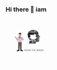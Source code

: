 ### Hi there 👋 iam
<p align="left"><a href="https://www.linkedin.com/in/naladala-sriharsha-18aa60169/"><img width="25%" alt="Hello, I'm sri harsha. open to work!" src="./assets_1/Sri harsha.gif" /></a></p>

<br />
<!--
**sriharshanaladala/sriharshanaladala** is a ✨ _special_ ✨ repository because its `README.md` (this file) appears on your GitHub profile.

Here are some ideas to get you started:
-->
<h1 align="center">Hi 👋, I'm sriharsha</h1>
<h3 align="center">A passionate frontend developer from India</h3>

<p align="left"> <img src="https://komarev.com/ghpvc/?username=sriharshanaladala&label=Profile%20views&color=0e75b6&style=flat" alt="sriharshanaladala" /> </p>

- 🔭 I’m currently working on [ecommerce web site](https://github.com/sriharshanaladala/best-choice-for-the-best)

- 🌱 I’m currently learning **Python, Django frame works,**

- 👯 I’m looking to collaborate on [https://github.com/sriharshanaladala/best-choice-for-the-best](https://github.com/sriharshanaladala/best-choice-for-the-best)

- 💬 Ask me about **Html, CSS, JavaScript**

- 📫 How to reach me **sriharshanaladala999@gmail.com**

- 📄 Know about my experiences [https://github.com/sriharshanaladala/port-folio](https://github.com/sriharshanaladala/port-folio)

<h3 align="left">Connect with me:</h3>
<p align="left">
<a href="https://linkedin.com/in/naladala sriharsha" target="blank"><img align="center" src="https://raw.githubusercontent.com/rahuldkjain/github-profile-readme-generator/master/src/images/icons/Social/linked-in-alt.svg" alt="naladala sriharsha" height="30" width="40" /></a>
<a href="https://instagram.com/harsha_n777" target="blank"><img align="center" src="https://raw.githubusercontent.com/rahuldkjain/github-profile-readme-generator/master/src/images/icons/Social/instagram.svg" alt="harsha_n777" height="30" width="40" /></a>
<a href="https://www.hackerrank.com/harshanaladala71" target="blank"><img align="center" src="https://raw.githubusercontent.com/rahuldkjain/github-profile-readme-generator/master/src/images/icons/Social/hackerrank.svg" alt="harshanaladala71" height="30" width="40" /></a>
</p>

<h3 align="left">Languages and Tools:</h3>
<p align="left"> <a href="https://aws.amazon.com" target="_blank" rel="noreferrer"> <img src="https://raw.githubusercontent.com/devicons/devicon/master/icons/amazonwebservices/amazonwebservices-original-wordmark.svg" alt="aws" width="40" height="40"/> </a> <a href="https://www.w3schools.com/css/" target="_blank" rel="noreferrer"> <img src="https://raw.githubusercontent.com/devicons/devicon/master/icons/css3/css3-original-wordmark.svg" alt="css3" width="40" height="40"/> </a> <a href="https://www.djangoproject.com/" target="_blank" rel="noreferrer"> <img src="https://cdn.worldvectorlogo.com/logos/django.svg" alt="django" width="40" height="40"/> </a> <a href="https://git-scm.com/" target="_blank" rel="noreferrer"> <img src="https://www.vectorlogo.zone/logos/git-scm/git-scm-icon.svg" alt="git" width="40" height="40"/> </a> <a href="https://www.w3.org/html/" target="_blank" rel="noreferrer"> <img src="https://raw.githubusercontent.com/devicons/devicon/master/icons/html5/html5-original-wordmark.svg" alt="html5" width="40" height="40"/> </a> <a href="https://developer.mozilla.org/en-US/docs/Web/JavaScript" target="_blank" rel="noreferrer"> <img src="https://raw.githubusercontent.com/devicons/devicon/master/icons/javascript/javascript-original.svg" alt="javascript" width="40" height="40"/> </a> <a href="https://www.linux.org/" target="_blank" rel="noreferrer"> <img src="https://raw.githubusercontent.com/devicons/devicon/master/icons/linux/linux-original.svg" alt="linux" width="40" height="40"/> </a> <a href="https://www.oracle.com/" target="_blank" rel="noreferrer"> <img src="https://raw.githubusercontent.com/devicons/devicon/master/icons/oracle/oracle-original.svg" alt="oracle" width="40" height="40"/> </a> <a href="https://www.postgresql.org" target="_blank" rel="noreferrer"> <img src="https://raw.githubusercontent.com/devicons/devicon/master/icons/postgresql/postgresql-original-wordmark.svg" alt="postgresql" width="40" height="40"/> </a> <a href="https://www.python.org" target="_blank" rel="noreferrer"> <img src="https://raw.githubusercontent.com/devicons/devicon/master/icons/python/python-original.svg" alt="python" width="40" height="40"/> </a> </p>

<p><img align="left" src="https://github-readme-stats.vercel.app/api/top-langs?username=sriharshanaladala&show_icons=true&locale=en&layout=compact" alt="sriharshanaladala" /></p>

<p>&nbsp;<img align="center" src="https://github-readme-stats.vercel.app/api?username=sriharshanaladala&show_icons=true&locale=en" alt="sriharshanaladala" /></p>

<p><img align="center" src="https://github-readme-streak-stats.herokuapp.com/?user=sriharshanaladala&" alt="sriharshanaladala" /></p>

